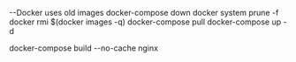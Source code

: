
--Docker uses old images 
docker-compose down
docker system prune -f
docker rmi $(docker images -q)
docker-compose pull
docker-compose up -d

docker-compose build --no-cache nginx
